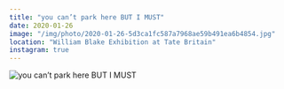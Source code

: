 ```yaml
---
title: "you can’t park here BUT I MUST"
date: 2020-01-26
image: "/img/photo/2020-01-26-5d3ca1fc587a7968ae59b491ea6b4854.jpg"
location: "William Blake Exhibition at Tate Britain"
instagram: true
---
```


![you can’t park here BUT I MUST](/img/photo/2020-01-26-5d3ca1fc587a7968ae59b491ea6b4854.jpg)
